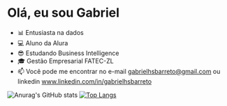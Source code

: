 # Olá, eu sou Gabriel
- 📊 Entusiasta na dados
- 💻 Aluno da Alura
- 😎 Estudando Business Intelligence
- 🎓 Gestão Empresarial FATEC-ZL
- 📫 Você pode me encontrar no e-mail gabrielhsbarreto@gmail.com ou linkedin www.linkedin.com/in/gabrielhsbarreto

 ![Anurag's GitHub stats](https://github-readme-stats.vercel.app/api?username=gabrielkeep&show_icons&count_private=true=true&theme=merko) [![Top Langs](https://github-readme-stats.vercel.app/api/top-langs/?username=gabrielkeep&hide_progress=false&theme=merko&size_weight=1&count_weight=1)](https://github.com/anuraghazra/github-readme-stats)

